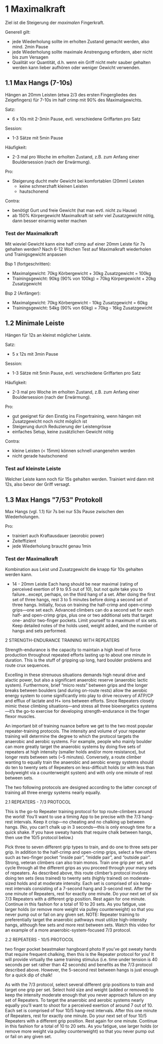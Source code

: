 # 1 Maximalkraft
Ziel ist die Steigerung der *maximalen* Fingerkraft.

Generell gilt:
- jede Wiederholung sollte im erholten Zustand gemacht werden, also mind. 2min Pause
- jede Wiederholung sollte maximale Anstrengung erfordern, aber nicht bis zum Versagen
- Qualität vor Quantität, d.h. wenn ein Griff nicht mehr sauber gehalten werden kann lieber aufhören oder weniger Gewicht verwenden. 

## 1.1 Max Hangs (7-10s)
Hängen an 20mm Leisten (etwa 2/3 des ersten Fingergliedes des Zeigefingers) für 7-10s im half crimp mit 90% des Maximalgewichts. 

Satz:
 - 6 x 10s mit 2-3min Pause, evtl. verschiedene Griffarten pro Satz

Session:
 - 1-3 Sätze mit 5min Pause 

Häufigkeit:
- 2-3 mal pro Woche im erholten Zustand, z.B. zum Anfang einer Bouldersession (nach der Erwärmung). 

Pro: 
- Steigerung ducht mehr Gewicht bei komfortablen (20mm) Leisten
  - keine schmerzhaft kleinen Leisten
  - hautschonend

Contra:
- benötigt Gurt und freie Gewicht (hat man evtl. nicht zu Hause)
- ab 150% Körpergewicht Maximalkraft ist sehr viel Zusatzgewicht nötig, dann besser einarmig weiter machen

### Test der Maximalkraft
Mit wieviel Gewicht kann eine half crimp auf einer 20mm Leiste für 7s gehalten werden? Nach 6-12 Wochen Test auf Maximalkraft wiederholen und Trainigsgewicht anpassen

Bsp 1 (fortgeschritten): 
  - Maximalgewicht: 70kg Körbergewicht + 30kg Zusatzgewicht = 100kg 
  - Trainingsgewicht: 90kg (90% von 100kg) = 70kg Körpergewicht + 20kg Zusatzgewicht

Bsp 2 (Anfänger): 
  - Maximalgewicht: 70kg Körbergewicht - 10kg Zusatzgewicht = 60kg 
  - Trainingsgewicht: 54kg (90% von 60kg) = 70kg - 16kg Zusatzgewicht

## 1.2 Minimale Leiste
Hängen für 12s an kleinst möglicher Leiste.

Satz:
  - 5 x 12s mit 3min Pause

Session:
 - 1-3 Sätze mit 5min Pause, evtl. verschiedene Griffarten pro Satz 

Häufigkeit:
- 2-3 mal pro Woche im erholten Zustand, z.B. zum Anfang einer Bouldersession (nach der Erwärmung). 


Pro:
- gut geeignet für den Einstig ins Fingertraining, wenn hängen mit Zusatzgewicht noch nicht möglich ist
- Steigerung durch Reduzierung der Leistengrösse
- einfaches Setup, keine zusätzlichen Gewicht nötig

Contra:
- kleine Leisten (< 15mm) können schnell unangenehm werden
- nicht gerade hautschonend

### Test auf kleinste Leiste
Welcher Leiste kann noch für 15s gehalten werden. Trainiert wird dann mit 12s, also bevor der Griff versagt.


## 1.3 Max Hangs "7/53" Protokoll 
Max Hangs (vgl. 1.1) für 7s bei nur 53s Pause zwischen den Wiederholungen.

Pro:
- trainiert auch Kraftausdauer (aeorobic power)
- Zeiteffizient
- jede Wiederholung braucht genau 1min


###  Test der Maximalkraft
Kombination aus Leist und Zusatzgewicht die knapp für 10s gehalten werden kann.
- 14 - 20mm Leiste
 Each hang should be near maximal (rating of perceived exertion of 9 to 9.5 out of 10), but not quite take you to failure…except, perhaps, on the third hang of a set. After doing the first set of three hangs, rest 3 to 5 minutes before doing a second set of three hangs. Initially, focus on training the half-crimp and open-crimp grips—one set each. Advanced climbers can do a second set for each half- and open-crimp grips, plus one or two additional sets that target one- and/or two-finger pockets. Limit yourself to a maximum of six sets. Keep detailed notes of the holds used, weight added, and the number of hangs and sets performed.



2 STRENGTH-ENDURANCE TRAINING WITH REPEATERS

Strength-endurance is the capacity to maintain a high level of force production throughout repeated efforts lasting up to about one minute in duration. This is the stuff of gripping up long, hard boulder problems and route crux sequences.

Excelling in these strenuous situations demands high neural drive and alactic power, but also a significant anaerobic reserve (anaerobic lactic system). Furthermore, brief “micro rests” between grips and the longer breaks between boulders (and during on-route rests) allow the aerobic energy system to come significantly into play to drive recovery of ATP/CP and efflux of lactate and H+ ions between efforts. Since Repeaters closely mimic these climbing situations—and stress all three bioenergetics systems—it’s the go-to exercise for developing strength-endurance in the finger flexor muscles.

An important bit of training nuance before we get to the two most popular repeater-training protocols. The intensity and volume of your repeater training will determine the degree to which the protocol targets the anaerobic and aerobic systems. For example, people who mainly boulder can more greatly target the anaerobic systems by doing five sets of repeaters at high intensity (smaller holds and/or more resistance), but longer rests between sets (~5 minutes). Conversely, a route climber wanting to equally train the anaerobic and aerobic energy systems should do ten to twenty sets of Repeaters on less-difficult holds (or with less than bodyweight via a counterweight system) and with only one minute of rest between sets.

The two following protocols are designed according to the latter concept of training all three energy systems nearly equally.

2.1 REPEATERS - 7/3 PROTOCOL

This is the go-to Repeater training protocol for top route-climbers around the world! You’ll want to use a timing App to be precise with the 7/3 hang-rest intervals. Keep it crisp—no cheating and no chalking up between hangs. (No, you can’t chalk up in 3 seconds—this is only enough time for a quick shake. If you have sweaty hands that require chalk between hangs, then use the 10/5 protocol below.)

Pick three to seven different grip types to train, and do one to three sets per grip. In addition to the half-crimp and open-crimp grips, select a few others such as two-finger pocket “inside pair”, “middle pair”, and “outside pair”. Strong, veteran climbers can also train monos. Train one grip per set, and cycle through all the different grips as you proceed through your many sets of repeaters. As described above, this route climber’s protocol involves doing ten sets (less trained) to twenty sets (highly trained) on moderate-sized holds and at moderate intensity. Each set is comprised of six hang-rest intervals consisting of a 7-second hang and 3-second rest. After the one minute of Repeaters, rest for exactly one minute. Do your next set of six 7/3 Repeaters with a different grip position. Rest again for one minute. Continue in this fashion for a total of 10 to 20 sets. As you fatigue, use larger holds (or remove more weight via pulley counterweight) so that you never pump out or fail on any given set. NOTE: Repeater training to preferentially target the anaerobic pathways must utilize high-intensity hangs, although few sets and more rest between sets. Watch this video for an example of a more anaerobic-system-focused 7/3 protocol.

2.2 REPEATERS - 10/5 PROTOCOL

two finger pocket beastmaker hangboard photo If you’ve got sweaty hands that require frequent chalking, then this is the Repeater protocol for you! It will provide virtually the same training stimulus (i.e. time under tension is 40 seconds per set rather than 42 seconds) and benefits as the 7/3 protocol described above. However, the 5-second rest between hangs is just enough for a quick dip of chalk!

As with the 7/3 protocol, select several different grip positions to train and target one grip per set. Select hold size and weight (added or removed) to keep the intensity moderate enough that you never approach failure on any set of Repeaters. To target the anaerobic and aerobic systems nearly equally you’ll want to shoot for a perceived exertion of around 7 out of 10. Each set is comprised of four 10/5 hang-rest intervals. After this one minute of Repeaters, rest for exactly one minute. Do your next set of four 10/5 Repeaters with a different grip position. Rest again for one minute. Continue in this fashion for a total of 10 to 20 sets. As you fatigue, use larger holds (or remove more weight via pulley counterweight) so that you never pump out or fail on any given set.
